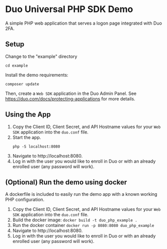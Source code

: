 # Duo Universal PHP SDK Demo

A simple PHP web application that serves a logon page integrated with Duo 2FA.

## Setup
Change to the "example" directory
```
cd example
```

Install the demo requirements:
```
composer update
```

Then, create a `Web SDK` application in the Duo Admin Panel. See https://duo.com/docs/protecting-applications for more details.

## Using the App

1. Copy the Client ID, Client Secret, and API Hostname values for your `Web SDK` application into the `duo.conf` file.
1. Start the app.
    ```
    php -S localhost:8080
    ```
1. Navigate to http://localhost:8080.
1. Log in with the user you would like to enroll in Duo or with an already enrolled user (any password will work).

## (Optional) Run the demo using docker

A dockerfile is included to easily run the demo app with a known working PHP configuration.

1. Copy the Client ID, Client Secret, and API Hostname values for your `Web SDK` application into the `duo.conf` file.
1. Build the docker image: `docker build -t duo_php_example .`
1. Run the docker container `docker run -p 8080:8080 duo_php_example`
1. Navigate to http://localhost:8080.
1. Log in with the user you would like to enroll in Duo or with an already enrolled user (any password will work).
